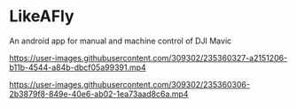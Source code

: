 # LikeAFly
An android app for manual and machine control of DJI Mavic



https://user-images.githubusercontent.com/309302/235360327-a2151206-b11b-4544-a84b-dbcf05a99391.mp4

https://user-images.githubusercontent.com/309302/235360306-2b3879f8-849e-40e6-ab02-1ea73aad8c6a.mp4




